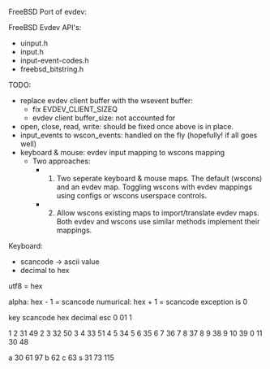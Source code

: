 FreeBSD Port of evdev:

FreeBSD Evdev API's:
- uinput.h
- input.h
- input-event-codes.h
- freebsd_bitstring.h

TODO:
- replace evdev client buffer with the wsevent buffer: 
	- fix EVDEV_CLIENT_SIZEQ
	- evdev client buffer_size: not accounted for
- open, close, read, write: should be fixed once above is in place.
- input_events to wscon_events: handled on the fly (hopefully! if all goes well)
- keyboard & mouse: evdev input mapping to wscons mapping 
	- Two approaches:
		- 1) Two seperate keyboard & mouse maps. The default (wscons) and an evdev map.
		Toggling wscons with evdev mappings using configs or wscons userspace controls.
		- 2) Allow wscons existing maps to import/translate evdev maps.
		Both evdev and wscons use similar methods implement their mappings.

Keyboard:
- scancode -> ascii value
- decimal to hex

utf8 = hex

alpha: hex - 1 = scancode
numurical: hex + 1 = scancode
exception is 0

key scancode hex 	decimal
esc		0	  01	   1	

1		2	  31	  49
2  		3  	  32   	  50
3		4	  33	  51
4		5	  34
5		6	  35
6		7	  36
7		8     37
8		9	  38
9		10	  39
0		11	  30	  48

a		30	  61	  97
b			  62
c			  63
s		31	  73	  115